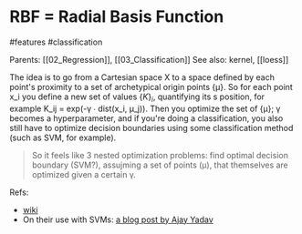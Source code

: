 # RBF = Radial Basis Function

#features #classification

Parents: [[02_Regression]], [[03_Classification]]
See also: kernel, [[loess]]

The idea is to go from a Cartesian space X to a space defined by each point's proximity to a set of archetypical origin points {μ}. So for each point x_i you define a new set of values $\{K\}_i$, quantifying its s position, for example K_ij = exp(-γ ∙ dist(x_i, μ_j)). Then you optimize the set of {μ}; γ becomes a hyperparameter, and if you're doing a classification, you also still have to optimize decision boundaries using some classification method (such as SVM, for example).

> So it feels like 3 nested optimization problems: find optimal decision boundary (SVM?), assujming a set of points (μ), that themselves are optimized given a certain γ.

Refs:
* [wiki](https://en.wikipedia.org/wiki/Radial_basis_function_kernel)
* On their use with SVMs: [a blog post by Ajay Yadav](https://towardsdatascience.com/support-vector-machines-svm-c9ef22815589)
